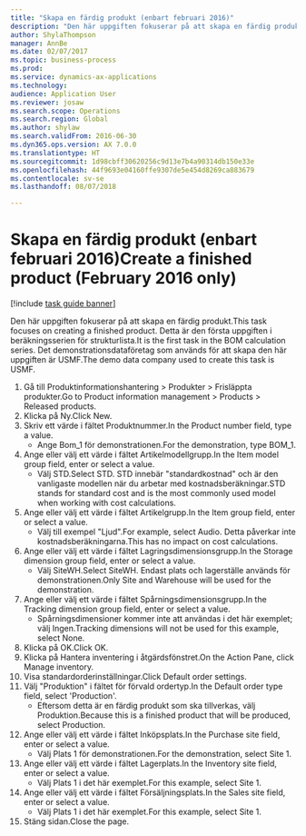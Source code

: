 ```yaml
--- 
title: "Skapa en färdig produkt (enbart februari 2016)"
description: "Den här uppgiften fokuserar på att skapa en färdig produkt."
author: ShylaThompson
manager: AnnBe
ms.date: 02/07/2017
ms.topic: business-process
ms.prod: 
ms.service: dynamics-ax-applications
ms.technology: 
audience: Application User
ms.reviewer: josaw
ms.search.scope: Operations
ms.search.region: Global
ms.author: shylaw
ms.search.validFrom: 2016-06-30
ms.dyn365.ops.version: AX 7.0.0
ms.translationtype: HT
ms.sourcegitcommit: 1d98cbff30620256c9d13e7b4a90314db150e33e
ms.openlocfilehash: 44f9693e04160ffe9307de5e454d8269ca883679
ms.contentlocale: sv-se
ms.lasthandoff: 08/07/2018

---
```

# <a name="create-a-finished-product-february-2016-only"></a><span data-ttu-id="b1eb4-103">Skapa en färdig produkt (enbart februari 2016)</span><span class="sxs-lookup"><span data-stu-id="b1eb4-103">Create a finished product (February 2016 only)</span></span>

[!include [task guide banner](../../includes/task-guide-banner.md)]

<span data-ttu-id="b1eb4-104">Den här uppgiften fokuserar på att skapa en färdig produkt.</span><span class="sxs-lookup"><span data-stu-id="b1eb4-104">This task focuses on creating a finished product.</span></span> <span data-ttu-id="b1eb4-105">Detta är den första uppgiften i beräkningsserien för strukturlista.</span><span class="sxs-lookup"><span data-stu-id="b1eb4-105">It is the first task in the BOM calculation series.</span></span> <span data-ttu-id="b1eb4-106">Det demonstrationsdataföretag som används för att skapa den här uppgiften är USMF.</span><span class="sxs-lookup"><span data-stu-id="b1eb4-106">The demo data company used to create this task is USMF.</span></span>

1. <span data-ttu-id="b1eb4-107">Gå till Produktinformationshantering > Produkter > Frisläppta produkter.</span><span class="sxs-lookup"><span data-stu-id="b1eb4-107">Go to Product information management > Products > Released products.</span></span>
2. <span data-ttu-id="b1eb4-108">Klicka på Ny.</span><span class="sxs-lookup"><span data-stu-id="b1eb4-108">Click New.</span></span>
3. <span data-ttu-id="b1eb4-109">Skriv ett värde i fältet Produktnummer.</span><span class="sxs-lookup"><span data-stu-id="b1eb4-109">In the Product number field, type a value.</span></span>
    * <span data-ttu-id="b1eb4-110">Ange Bom_1 för demonstrationen.</span><span class="sxs-lookup"><span data-stu-id="b1eb4-110">For the demonstration, type BOM_1.</span></span>  
4. <span data-ttu-id="b1eb4-111">Ange eller välj ett värde i fältet Artikelmodellgrupp.</span><span class="sxs-lookup"><span data-stu-id="b1eb4-111">In the Item model group field, enter or select a value.</span></span>
    * <span data-ttu-id="b1eb4-112">Välj STD.</span><span class="sxs-lookup"><span data-stu-id="b1eb4-112">Select STD.</span></span> <span data-ttu-id="b1eb4-113">STD innebär "standardkostnad" och är den vanligaste modellen när du arbetar med kostnadsberäkningar.</span><span class="sxs-lookup"><span data-stu-id="b1eb4-113">STD stands for standard cost and is the most commonly used model when working with cost calculations.</span></span>  
5. <span data-ttu-id="b1eb4-114">Ange eller välj ett värde i fältet Artikelgrupp.</span><span class="sxs-lookup"><span data-stu-id="b1eb4-114">In the Item group field, enter or select a value.</span></span>
    * <span data-ttu-id="b1eb4-115">Välj till exempel "Ljud".</span><span class="sxs-lookup"><span data-stu-id="b1eb4-115">For example, select Audio.</span></span> <span data-ttu-id="b1eb4-116">Detta påverkar inte kostnadsberäkningarna.</span><span class="sxs-lookup"><span data-stu-id="b1eb4-116">This has no impact on cost calculations.</span></span>  
6. <span data-ttu-id="b1eb4-117">Ange eller välj ett värde i fältet Lagringsdimensionsgrupp.</span><span class="sxs-lookup"><span data-stu-id="b1eb4-117">In the Storage dimension group field, enter or select a value.</span></span>
    * <span data-ttu-id="b1eb4-118">Välj SiteWH.</span><span class="sxs-lookup"><span data-stu-id="b1eb4-118">Select SiteWH.</span></span> <span data-ttu-id="b1eb4-119">Endast plats och lagerställe används för demonstrationen.</span><span class="sxs-lookup"><span data-stu-id="b1eb4-119">Only Site and Warehouse will be used for the demonstration.</span></span>  
7. <span data-ttu-id="b1eb4-120">Ange eller välj ett värde i fältet Spårningsdimensionsgrupp.</span><span class="sxs-lookup"><span data-stu-id="b1eb4-120">In the Tracking dimension group field, enter or select a value.</span></span>
    * <span data-ttu-id="b1eb4-121">Spårningsdimensioner kommer inte att användas i det här exemplet; välj Ingen.</span><span class="sxs-lookup"><span data-stu-id="b1eb4-121">Tracking dimensions will not be used for this example, select None.</span></span>  
8. <span data-ttu-id="b1eb4-122">Klicka på OK.</span><span class="sxs-lookup"><span data-stu-id="b1eb4-122">Click OK.</span></span>
9. <span data-ttu-id="b1eb4-123">Klicka på Hantera inventering i åtgärdsfönstret.</span><span class="sxs-lookup"><span data-stu-id="b1eb4-123">On the Action Pane, click Manage inventory.</span></span>
10. <span data-ttu-id="b1eb4-124">Visa standardorderinställningar.</span><span class="sxs-lookup"><span data-stu-id="b1eb4-124">Click Default order settings.</span></span>
11. <span data-ttu-id="b1eb4-125">Välj "Produktion" i fältet för förvald ordertyp.</span><span class="sxs-lookup"><span data-stu-id="b1eb4-125">In the Default order type field, select 'Production'.</span></span>
    * <span data-ttu-id="b1eb4-126">Eftersom detta är en färdig produkt som ska tillverkas, välj Produktion.</span><span class="sxs-lookup"><span data-stu-id="b1eb4-126">Because this is a finished product that will be produced, select Production.</span></span>  
12. <span data-ttu-id="b1eb4-127">Ange eller välj ett värde i fältet Inköpsplats.</span><span class="sxs-lookup"><span data-stu-id="b1eb4-127">In the Purchase site field, enter or select a value.</span></span>
    * <span data-ttu-id="b1eb4-128">Välj Plats 1 för demonstrationen.</span><span class="sxs-lookup"><span data-stu-id="b1eb4-128">For the demonstration, select Site 1.</span></span>  
13. <span data-ttu-id="b1eb4-129">Ange eller välj ett värde i fältet Lagerplats.</span><span class="sxs-lookup"><span data-stu-id="b1eb4-129">In the Inventory site field, enter or select a value.</span></span>
    * <span data-ttu-id="b1eb4-130">Välj Plats 1 i det här exemplet.</span><span class="sxs-lookup"><span data-stu-id="b1eb4-130">For this example, select Site 1.</span></span>  
14. <span data-ttu-id="b1eb4-131">Ange eller välj ett värde i fältet Försäljningsplats.</span><span class="sxs-lookup"><span data-stu-id="b1eb4-131">In the Sales site field, enter or select a value.</span></span>
    * <span data-ttu-id="b1eb4-132">Välj Plats 1 i det här exemplet.</span><span class="sxs-lookup"><span data-stu-id="b1eb4-132">For this example, select Site 1.</span></span>  
15. <span data-ttu-id="b1eb4-133">Stäng sidan.</span><span class="sxs-lookup"><span data-stu-id="b1eb4-133">Close the page.</span></span>


